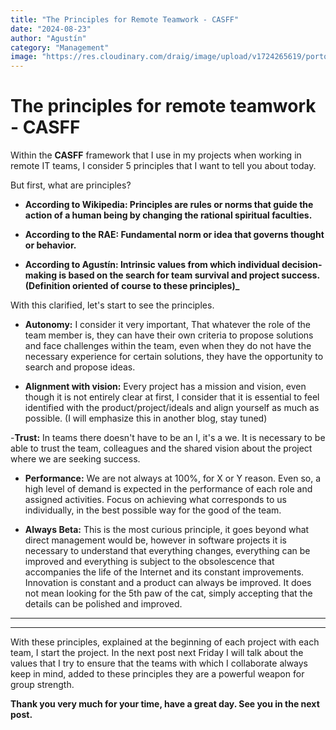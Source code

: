 ```yaml
---
title: "The Principles for Remote Teamwork - CASFF"
date: "2024-08-23"
author: "Agustín"
category: "Management"
image: "https://res.cloudinary.com/draig/image/upload/v1724265619/portolio-personal/blog/l4xr8c0uihye3256bwj7.webp"
---
```


# The principles for remote teamwork - CASFF

Within the **CASFF** framework that I use in my projects when working in remote IT teams, I consider 5 principles that I want to tell you about today.

But first, what are principles?

- **According to Wikipedia: Principles are rules or norms that guide the action of a human being by changing the rational spiritual faculties.**

- **According to the RAE: Fundamental norm or idea that governs thought or behavior.**

- **According to Agustín: Intrinsic values ​​from which individual decision-making is based on the search for team survival and project success. (Definition oriented of course to these principles)\_**

With this clarified, let's start to see the principles.

- **Autonomy:** I consider it very important,
  That whatever the role of the team member is, they can have their own criteria to propose solutions and face challenges within the team, even when they do not have the necessary experience for certain solutions, they have the opportunity to search and propose ideas.

- **Alignment with vision:** Every project has a mission and vision, even though it is not entirely clear at first, I consider that it is essential to feel identified with the product/project/ideals and align yourself as much as possible. (I will emphasize this in another blog, stay tuned)

-**Trust:** In teams there doesn't have to be an I, it's a we. It is necessary to be able to trust the team,
colleagues and the shared vision about the project where we are seeking success.

- **Performance:** We are not always at 100%, for X or Y reason. Even so, a high level of demand is expected in the performance of each role and assigned activities. Focus on achieving what corresponds to us individually, in the best possible way for the good of the team.

- **Always Beta:** This is the most curious principle, it goes beyond what direct management would be, however in software projects it is necessary to understand that everything changes, everything can be improved and everything is subject to the obsolescence that accompanies the life of the Internet and its constant improvements. Innovation is constant and a product can always be improved. It does not mean looking for the 5th paw of the cat, simply accepting that the details can be polished and improved.

---

---

With these principles, explained at the beginning of each project with each team, I start the project.
In the next post next Friday I will talk about the values ​​that I try to ensure that the teams with which I collaborate always keep in mind, added to these principles they are a powerful weapon for group strength.

**Thank you very much for your time, have a great day. See you in the next post.**
